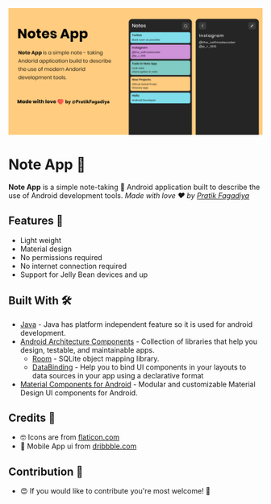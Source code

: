 ![GitHub Cards Preview](https://github.com/PratikFagadiya/Note_app_With_databindig_and_roomdatabase/blob/master/screenshots/Banner.jpg?raw=true)

# Note App 📝  
**Note App** is a simple note-taking 📝 Android application built to describe the use of Android development tools.  *Made with love ❤️ by [Pratik Fagadiya](https://github.com/PratikFagadiya)*

## Features 🚀
- Light weight
- Material design
- No permissions required
- No internet connection required
- Support for Jelly Bean devices and up


## Built With 🛠
- [Java](https://www.java.com/en/) - Java has platform independent feature so it is used for android development.
- [Android Architecture Components](https://developer.android.com/topic/libraries/architecture) - Collection of libraries that help you design, testable, and maintainable apps.
  - [Room](https://developer.android.com/topic/libraries/architecture/room) - SQLite object mapping library.
  - [DataBinding](https://developer.android.com/topic/libraries/data-binding) - Help you to bind UI components in your layouts to data sources in your app using a declarative format
- [Material Components for Android](https://github.com/material-components/material-components-android) - Modular and customizable Material Design UI components for Android.

## Credits 🤗
- 🤓 Icons are from [flaticon.com](https://www.flaticon.com/) 
- 📱 Mobile App ui from [dribbble.com](https://dribbble.com/shots/11875872-A-simple-and-lightweight-note-app)

## Contribution 🤝  
- 😍 If you would like to contribute you're most welcome! 💛
